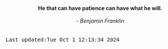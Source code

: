 
<div align="center"><b><span>He that can have patience can have what he will.</span></b><br><br><i> - Benjamin Franklin</i></div>
<br><br><kbd>Last updated:Tue Oct  1 12:13:34 2024</kbd>